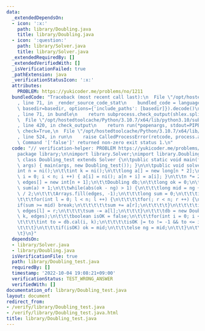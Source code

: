 ```yaml
---
data:
  _extendedDependsOn:
  - icon: ':x:'
    path: library/Doubling.java
    title: library/Doubling.java
  - icon: ':question:'
    path: library/Solver.java
    title: library/Solver.java
  _extendedRequiredBy: []
  _extendedVerifiedWith: []
  _isVerificationFailed: true
  _pathExtension: java
  _verificationStatusIcon: ':x:'
  attributes:
    PROBLEM: https://yukicoder.me/problems/no/1211
  bundledCode: "Traceback (most recent call last):\n  File \"/opt/hostedtoolcache/Python/3.10.7/x64/lib/python3.10/site-packages/onlinejudge_verify/documentation/build.py\"\
    , line 71, in _render_source_code_stat\n    bundled_code = language.bundle(stat.path,\
    \ basedir=basedir, options={'include_paths': [basedir]}).decode()\n  File \"/opt/hostedtoolcache/Python/3.10.7/x64/lib/python3.10/site-packages/onlinejudge_verify/languages/user_defined.py\"\
    , line 71, in bundle\n    return subprocess.check_output(shlex.split(command))\n\
    \  File \"/opt/hostedtoolcache/Python/3.10.7/x64/lib/python3.10/subprocess.py\"\
    , line 420, in check_output\n    return run(*popenargs, stdout=PIPE, timeout=timeout,\
    \ check=True,\n  File \"/opt/hostedtoolcache/Python/3.10.7/x64/lib/python3.10/subprocess.py\"\
    , line 524, in run\n    raise CalledProcessError(retcode, process.args,\nsubprocess.CalledProcessError:\
    \ Command '['false']' returned non-zero exit status 1.\n"
  code: "// verification-helper: PROBLEM https://yukicoder.me/problems/no/1211\n\n\
    package library;\n\nimport library.Solver;\nimport library.Doubling;\n\npublic\
    \ class Doubling_test extends Solver {\n\tpublic static void main(final String[]\
    \ args) { main(args, new Doubling_test()); }\n\n\tpublic void solve() {\n\t\t\
    int n = ni();\n\t\tint k = ni();\n\t\tlong a[] = new long[n * 2];\n\t\tfor(int\
    \ i = 0; i < n; i ++) { a[i] = ni(); a[n + i] = a[i]; }\n\t\tn *= 2;\n\t\tint\
    \ edges[] = new int[n + 1];\n\t\tDoubling db;\n\t\tlong ok = 0;\n\t\tlong ng =\
    \ sum(a) + 1;\n\t\twhile(abs(ok - ng) > 1) {\n\t\t\tlong mid = ng + (ok - ng)\
    \ / 2;\n\t\t\tArrays.fill(edges, -1);\n\t\t\tlong sum = 0;\n\t\t\tint r = 0;\n\
    \t\t\tfor(int l = 0; l < n; l ++) {\n\t\t\t\tfor(; r < n; r ++) {\n\t\t\t\t\t\
    if(sum >= mid) break;\n\t\t\t\t\tsum += a[r];\n\t\t\t\t}\n\t\t\t\tif(sum >= mid)\
    \ edges[l] = r;\n\t\t\t\tsum -= a[l];\n\t\t\t}\n\t\t\tdb = new Doubling(n + 1,\
    \ k, edges);\n\t\t\tboolean isOK = false;\n\t\t\tfor(int i = 0; i < n; i ++) {\n\
    \t\t\t\tint to = db.cal(i, k);\n\t\t\t\tisOK |= to != -1 && to <= i + n / 2;\n\
    \t\t\t}\n\t\t\tif(isOK) ok = mid;\n\t\t\telse ng = mid;\n\t\t}\n\t\tprtln(ok);\n\
    \t}\n}"
  dependsOn:
  - library/Solver.java
  - library/Doubling.java
  isVerificationFile: true
  path: library/Doubling_test.java
  requiredBy: []
  timestamp: '2022-10-04 19:08:21+09:00'
  verificationStatus: TEST_WRONG_ANSWER
  verifiedWith: []
documentation_of: library/Doubling_test.java
layout: document
redirect_from:
- /verify/library/Doubling_test.java
- /verify/library/Doubling_test.java.html
title: library/Doubling_test.java
---
```

